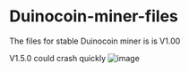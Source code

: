 # Duinocoin-miner-files
The files for stable  Duinocoin miner
is is V1.00


V1.5.0 could crash quickly
![image](https://user-images.githubusercontent.com/95881676/145694089-bb6c3752-3551-4950-ab6d-db55929073f0.png)
